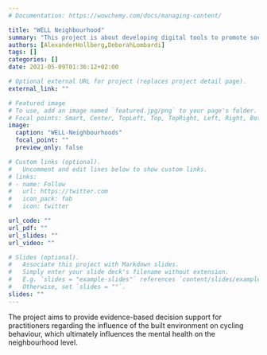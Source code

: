 ```yaml
---
# Documentation: https://wowchemy.com/docs/managing-content/

title: "WELL Neighbourhood"
summary: "This project is about developing digital tools to promote social sustainability in neighbourhood design"
authors: [AlexanderHollberg,DeborahLombardi]
tags: []
categories: []
date: 2021-05-09T01:36:12+02:00

# Optional external URL for project (replaces project detail page).
external_link: ""

# Featured image
# To use, add an image named `featured.jpg/png` to your page's folder.
# Focal points: Smart, Center, TopLeft, Top, TopRight, Left, Right, BottomLeft, Bottom, BottomRight.
image:
  caption: "WELL-Neighbourhoods"
  focal_point: ""
  preview_only: false

# Custom links (optional).
#   Uncomment and edit lines below to show custom links.
# links:
# - name: Follow
#   url: https://twitter.com
#   icon_pack: fab
#   icon: twitter

url_code: ""
url_pdf: ""
url_slides: ""
url_video: ""

# Slides (optional).
#   Associate this project with Markdown slides.
#   Simply enter your slide deck's filename without extension.
#   E.g. `slides = "example-slides"` references `content/slides/example-slides.md`.
#   Otherwise, set `slides = ""`.
slides: ""
---
```

The project aims to provide evidence-based decision support for practitioners regarding the influence of the built environment on cycling behaviour, which ultimately influences the mental health on the neighbourhood level.
